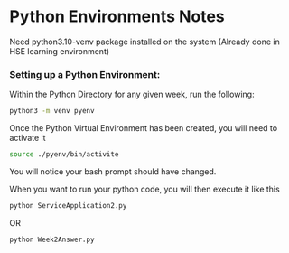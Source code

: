 # Python Environments Notes

Need python3.10-venv package installed on the system (Already done in HSE learning environment)

### Setting up a Python Environment:
Within the Python Directory for any given week, run the following:
```bash
python3 -m venv pyenv
```

Once the Python Virtual Environment has been created, you will need to activate it
```bash
source ./pyenv/bin/activite
```

You will notice your bash prompt should have changed. 

When you want to run your python code, you will then execute it like this
```bash
python ServiceApplication2.py
```
OR
```bash
python Week2Answer.py
```

